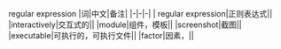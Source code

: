  regular expression
|词|中文|备注|
|-|-|-|
| regular expression|正则表达式||
|interactively|交互式的||
|module|组件，模板||
|screenshot|截图||
|executable|可执行的，可执行文件||
|factor|因素，||